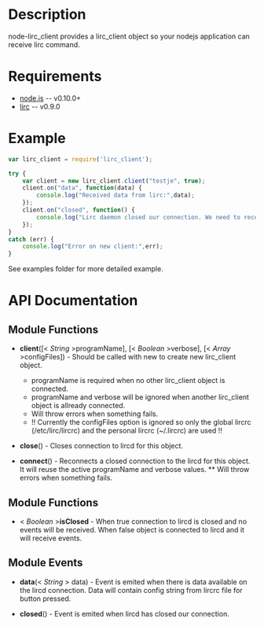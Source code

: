 Description
===========

node-lirc_client provides a lirc_client object so your nodejs application
can receive lirc command.

Requirements
============

* [node.js](http://nodejs.org) -- v0.10.0+
* [lirc](http://www.lirc.org/) -- v0.9.0

Example
=======

```javascript
var lirc_client = require('lirc_client');

try {
	var client = new lirc_client.client("testje", true);
	client.on("data", function(data) {
		console.log("Received data from lirc:",data);
	});
	client.on("closed", function() {
		console.log("Lirc daemon closed our connection. We need to reconnect.");
	});
}
catch (err) {
	console.log("Error on new client:",err);
}
```
See examples folder for more detailed example.

API Documentation
=================

Module Functions
---------------- 

* **client**([< _String_ >programName], [< _Boolean_ >verbose], [< _Array_ >configFiles]) - Should be called with new to create new lirc_client object.
  * programName is required when no other lirc_client object is connected.
  * programName and verbose will be ignored when another lirc_client object is allready connected.
  * Will throw errors when something fails.
  * !! Currently the configFiles option is ignored so only the global lircrc (/etc/lirc/lircrc) and the personal lircrc (~/.lircrc) are used !!

* **close**() - Closes connection to lircd for this object.

* **connect**() - Reconnects a closed connection to the lircd for this object. It will reuse the active programName and verbose values.
** Will throw errors when something fails.

Module Functions
---------------- 

* < _Boolean_ >**isClosed** - When true connection to lircd is closed and no events will be received. When false object is connected to lircd and it will receive events.

Module Events
-------------

* **data**(< _String_ > data) - Event is emited when there is data available on the lircd connection. Data will contain config string from lircrc file for button pressed.

* **closed**() - Event is emited when lircd has closed our connection. 



